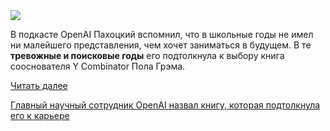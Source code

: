 <!--2025-08-17 13:36:45-->
<div class="yb">
  <div class="rss habr"><img src="https://habrastorage.org/getpro/habr/upload_files/e89/65c/a0d/e8965ca0d0a625c59d4643b840536505.jpg" /><p>В&nbsp;подкасте OpenAI Пахоцкий вспомнил, что&nbsp;в&nbsp;школьные годы не&nbsp;имел ни малейшего представления, чем хочет заниматься в&nbsp;будущем. В&nbsp;те <strong>тревожные и поисковые годы</strong> его подтолкнула к&nbsp;выбору книга сооснователя Y Combinator Пола Грэма.</p> <a href="https://habr.com/ru/articles/937948/#habracut">Читать далее</a> <p class="titl"><a href="https://habr.com/ru/companies/bothub/news/937948/?utm_source=habrahabr&utm_medium=rss&utm_campaign=937948">Главный научный сотрудник OpenAI назвал книгу, которая подтолкнула его к карьере</a></p></div>
</div>
